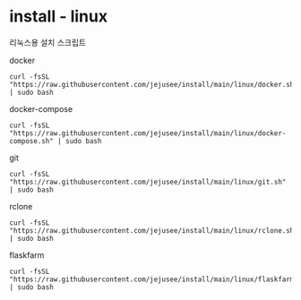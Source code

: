# install - linux
리눅스용 설치 스크립트

docker
```
curl -fsSL "https://raw.githubusercontent.com/jejusee/install/main/linux/docker.sh" | sudo bash
```
docker-compose
```
curl -fsSL "https://raw.githubusercontent.com/jejusee/install/main/linux/docker-compose.sh" | sudo bash
```

git
```
curl -fsSL "https://raw.githubusercontent.com/jejusee/install/main/linux/git.sh" | sudo bash
```

rclone
```
curl -fsSL "https://raw.githubusercontent.com/jejusee/install/main/linux/rclone.sh" | sudo bash
```

flaskfarm
```
curl -fsSL "https://raw.githubusercontent.com/jejusee/install/main/linux/flaskfarm.sh" | sudo bash
```
